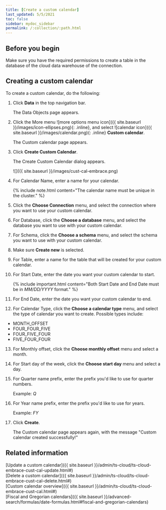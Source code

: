 ```yaml
---
title: [Create a custom calendar]
last_updated: 5/5/2021
toc: false
sidebar: mydoc_sidebar
permalink: /:collection/:path.html
---
```


## Before you begin

Make sure you have the required permissions to create a table in the database of the cloud data warehouse of the connection.

## Creating a custom calendar

To create a custom calendar, do the following:

1. Click **Data** in the top navigation bar.

   The Data Objects page appears.

2. Click the More menu ![more options menu icon]({{ site.baseurl }}/images/icon-ellipses.png){: .inline}, and select ![calendar icon]({{ site.baseurl }}/images/calendar.png){: .inline} **Custom calendar**.

   The Custom calendar page appears.

3. Click **Create Custom Calendar**.

   The Create Custom Calendar dialog appears.

   ![]({{ site.baseurl }}/images/cust-cal-embrace.png)

4. For Calendar Name, enter a name for your calendar.

   {% include note.html content="The calendar name must be unique in the cluster." %}

5. Click the **Choose Connection** menu, and select the connection where you want to use your custom calendar.

6. For Database, click the **Choose a database** menu, and select the database you want to use with your custom calendar.

7. For Schema, click the **Choose a schema** menu, and select the schema you want to use with your custom calendar.

8. Make sure **Create new** is selected.

9. For Table, enter a name for the table that will be created for your custom calendar.

10. For Start Date, enter the date you want your custom calendar to start.

    {% include important.html content="Both Start Date and End Date must be in *MM/DD/YYYY* format." %}

11. For End Date, enter the date you want your custom calendar to end.

12. For Calendar Type, click the **Choose a calendar type** menu, and select the type of calendar you want to create. Possible types include:
- MONTH_OFFSET
- FOUR_FOUR_FIVE
- FOUR_FIVE_FOUR
- FIVE_FOUR_FOUR

13. For Monthly offset, click the **Choose monthly offset** menu and select a month.

14. For Start day of the week, click the **Choose start day** menu and select a day.

15. For Quarter name prefix, enter the prefix you'd like to use for quarter numbers.

    Example: *Q*

16. For Year name prefix, enter the prefix you'd like to use for years.   

    Example: *FY*

17. Click **Create**.

    The Custom calendar page appears again, with the message "Custom calendar created successfully!"

## Related information

[Update a custom calendar]({{ site.baseurl }}/admin/ts-cloud/ts-cloud-embrace-cust-cal-update.html#)   
[Delete a custom calendar]({{ site.baseurl }}/admin/ts-cloud/ts-cloud-embrace-cust-cal-delete.html#)   
[Custom calendar overview]({{ site.baseurl }}/admin/ts-cloud/ts-cloud-embrace-cust-cal.html#)   
[Fiscal and Gregorian calendars]({{ site.baseurl }}/advanced-search/formulas/date-formulas.html#fiscal-and-gregorian-calendars)
